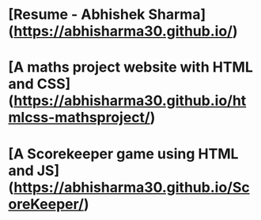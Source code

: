 # [Resume - Abhishek Sharma] (https://abhisharma30.github.io/)

# [A maths project website with HTML and CSS] (https://abhisharma30.github.io/htmlcss-mathsproject/)

# [A Scorekeeper game using HTML and JS] (https://abhisharma30.github.io/ScoreKeeper/)

